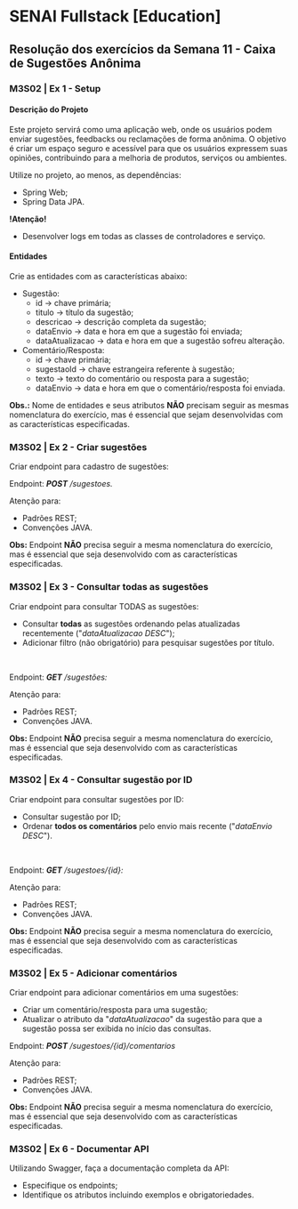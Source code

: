 # SENAI Fullstack [Education]

## Resolução dos exercícios da Semana 11 - Caixa de Sugestões Anônima

### M3S02 | Ex 1 - Setup

#### Descrição do Projeto

Este projeto servirá como uma aplicação web, onde os usuários podem enviar sugestões, feedbacks ou reclamações de forma anônima. O objetivo é criar um espaço seguro e acessível para que os usuários expressem suas opiniões, contribuindo para a melhoria de produtos, serviços ou ambientes.

Utilize no projeto, ao menos, as dependências:

- Spring Web;
- Spring Data JPA.

**!Atenção!**

- Desenvolver logs em todas as classes de controladores e serviço.

#### Entidades

Crie as entidades com as características abaixo:

- Sugestão:
    - id -> chave primária;
    - titulo -> título da sugestão;
    - descricao -> descrição completa da sugestão;
    - dataEnvio -> data e hora em que a sugestão foi enviada;
    - dataAtualizacao -> data e hora em que a sugestão sofreu alteração.
- Comentário/Resposta:
    - id -> chave primária;
    - sugestaoId -> chave estrangeira referente à sugestão;
    - texto -> texto do comentário ou resposta para a sugestão;
    - dataEnvio -> data e hora em que o comentário/resposta foi enviada.

**Obs.:** Nome de entidades e seus atributos **NÃO** precisam seguir as mesmas nomenclatura do exercício, mas é essencial que sejam desenvolvidas com as características especificadas.

### M3S02 | Ex 2 - Criar sugestões

Criar endpoint para cadastro de sugestões:

Endpoint: _**POST** /sugestoes._

Atenção para:

- Padrões REST;
- Convenções JAVA.

**Obs:** Endpoint **NÃO** precisa seguir a mesma nomenclatura do exercício, mas é essencial que seja desenvolvido com as características especificadas.

### M3S02 | Ex 3 - Consultar todas as sugestões

Criar endpoint para consultar TODAS as sugestões:

- Consultar **todas** as sugestões ordenando pelas atualizadas recentemente ("_dataAtualizacao DESC_");
- Adicionar filtro (não obrigatório) para pesquisar sugestões por título.

‌

Endpoint: _**GET** /sugestões:_

Atenção para:

- Padrões REST;
- Convenções JAVA.

**Obs:** Endpoint **NÃO** precisa seguir a mesma nomenclatura do exercício, mas é essencial que seja desenvolvido com as características especificadas.

### M3S02 | Ex 4 - Consultar sugestão por ID

Criar endpoint para consultar sugestões por ID:

- Consultar sugestão por ID;
- Ordenar **todos os comentários** pelo envio mais recente ("_dataEnvio DESC_").

‌

Endpoint: _**GET** /sugestoes/{id}:_

Atenção para:

- Padrões REST;
- Convenções JAVA.

**Obs:** Endpoint **NÃO** precisa seguir a mesma nomenclatura do exercício, mas é essencial que seja desenvolvido com as características especificadas.

### M3S02 | Ex 5 - Adicionar comentários

Criar endpoint para adicionar comentários em uma sugestões:

- Criar um comentário/resposta para uma sugestão;
- Atualizar o atributo da "_dataAtualizacao_" da sugestão para que a sugestão possa ser exibida no início das consultas.

Endpoint: _**POST** /sugestoes/{id}/comentarios_

Atenção para:

- Padrões REST;
- Convenções JAVA.

**Obs:** Endpoint **NÃO** precisa seguir a mesma nomenclatura do exercício, mas é essencial que seja desenvolvido com as características especificadas.

### M3S02 | Ex 6 - Documentar API

Utilizando Swagger, faça a documentação completa da API:

- Especifique os endpoints;
- Identifique os atributos incluindo exemplos e obrigatoriedades.